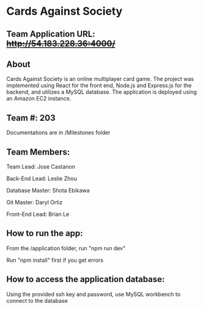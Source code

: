 # Cards Against Society

## Team Application URL: <del>http://54.183.228.36:4000/</del>


## About

Cards Against Society is an online multiplayer card game. The project was implemented using React for the front end, Node.js and Express.js for the backend, and utilizes a MySQL database. The application is deployed using an Amazon EC2 instance. 


## Team #: 203
Documentations are in /Milestones folder

## Team Members:

Team Lead: Jose Castanon

Back-End Lead: Leslie Zhou

Database Master: Shota Ebikawa

Git Master: Daryl Ortiz

Front-End Lead: Brian Le



## How to run the app:

From the /application folder, run "npm run dev"

Run "npm install" first if you get errors


## How to access the application database:

Using the provided ssh key and password, use MySQL workbench to connect to the database
